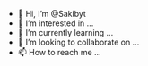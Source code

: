 - 👋 Hi, I’m @Sakibyt
- 👀 I’m interested in ...
- 🌱 I’m currently learning ...
- 💞️ I’m looking to collaborate on ...
- 📫 How to reach me ...

<!---
Sakibyt/Sakibyt is a ✨ special ✨ repository because its `README.md` (this file) appears on your GitHub profile.
You can click the Preview link to take a look at your changes.
--->
